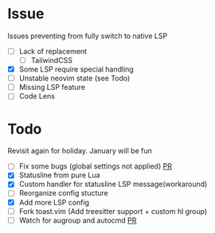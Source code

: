 # Issue
Issues preventing from fully switch to native LSP

 - [ ] Lack of replacement
   - [ ] TailwindCSS
 - [x] Some LSP require special handling
 - [ ] Unstable neovim state (see Todo)
 - [ ] Missing LSP feature
  - [ ] Code Lens

# Todo 
Revisit again for holiday. January will be fun

 - [ ] Fix some bugs (global settings not applied) [PR](https://github.com/neovim/neovim/pull/13479)
 - [x] Statusline from pure Lua
 - [x] Custom handler for statusline LSP message(workaround)
 - [ ] Reorganize config stucture
 - [x] Add more LSP config
 - [ ] Fork toast.vim (Add treesitter support + custom hl group)
 - [ ] Watch for augroup and autocmd [PR](https://github.com/neovim/neovim/pull/12378)
